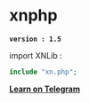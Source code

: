 # xnphp

**`version : 1.5`**

import XNLib :
```php
include "xn.php";
```



**[Learn on Telegram](http://telegram.me/xnlib)**
